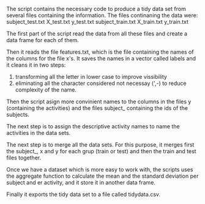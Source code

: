 
The script contains the necessary code to produce a tidy data set from several files containing the information.
The files continaning the data were:
  subject_test.txt
  X_test.txt
  y_test.txt
  subject_train.txt
  X_train.txt
  y_train.txt


The first part of the script read the data from all these files and create a data frame for each of them.

Then it reads the file features.txt, which is the file containing the names of the columns for the file x's.
It saves the names in a vector called labels and it cleans it in two steps:
1. transforming all the letter in lower case to improve vissibility
2. eliminating all the character considered not necessay (',-) to reduce complexity of the name.

Then the script asign more convinient names to the columns in the files y (containing the activities) and the files subject_ containing the ids of the subjects.

The next step is to assign the descriptive activity names to name the activities in the data sets.

The next step is to merge all the data sets. For this purpose, it merges first the subject_, x and y for each grup (train or test) and then the train and test files together.

Once we have a dataset which is more easy to work with, the scripts uses the aggregate function to calculate the mean and the standard deviation per subject and er activity, and it store it in another data frame.

Finally it exports the tidy data set to a file called tidydata.csv.
